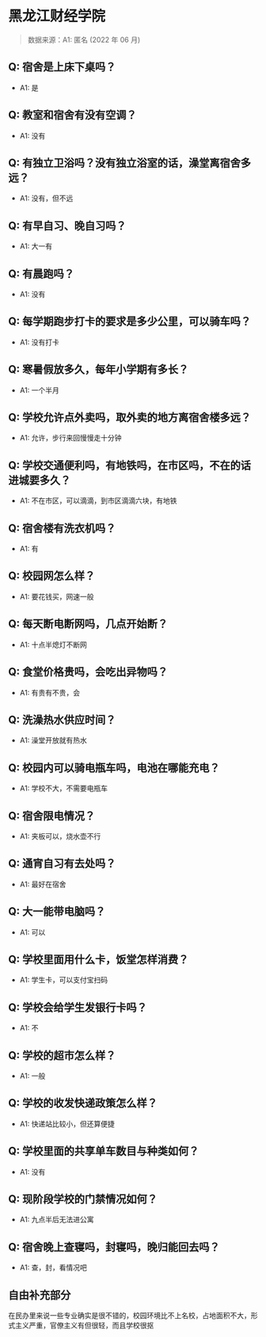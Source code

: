 # 黑龙江财经学院

> 数据来源：A1: 匿名 (2022 年 06 月)

## Q: 宿舍是上床下桌吗？

- A1: 是

## Q: 教室和宿舍有没有空调？

- A1: 没有

## Q: 有独立卫浴吗？没有独立浴室的话，澡堂离宿舍多远？

- A1: 没有，但不远

## Q: 有早自习、晚自习吗？

- A1: 大一有

## Q: 有晨跑吗？

- A1: 没有

## Q: 每学期跑步打卡的要求是多少公里，可以骑车吗？

- A1: 没有打卡

## Q: 寒暑假放多久，每年小学期有多长？

- A1: 一个半月

## Q: 学校允许点外卖吗，取外卖的地方离宿舍楼多远？

- A1: 允许，步行来回慢慢走十分钟

## Q: 学校交通便利吗，有地铁吗，在市区吗，不在的话进城要多久？

- A1: 不在市区，可以滴滴，到市区滴滴六块，有地铁

## Q: 宿舍楼有洗衣机吗？

- A1: 有

## Q: 校园网怎么样？

- A1: 要花钱买，网速一般

## Q: 每天断电断网吗，几点开始断？

- A1: 十点半熄灯不断网

## Q: 食堂价格贵吗，会吃出异物吗？

- A1: 有贵有不贵，会

## Q: 洗澡热水供应时间？

- A1: 澡堂开放就有热水

## Q: 校园内可以骑电瓶车吗，电池在哪能充电？

- A1: 学校不大，不需要电瓶车

## Q: 宿舍限电情况？

- A1: 夹板可以，烧水壶不行

## Q: 通宵自习有去处吗？

- A1: 最好在宿舍

## Q: 大一能带电脑吗？

- A1: 可以

## Q: 学校里面用什么卡，饭堂怎样消费？

- A1: 学生卡，可以支付宝扫码

## Q: 学校会给学生发银行卡吗？

- A1: 不

## Q: 学校的超市怎么样？

- A1: 一般

## Q: 学校的收发快递政策怎么样？

- A1: 快递站比较小，但还算便捷

## Q: 学校里面的共享单车数目与种类如何？

- A1: 没有

## Q: 现阶段学校的门禁情况如何？

- A1: 九点半后无法进公寓

## Q: 宿舍晚上查寝吗，封寝吗，晚归能回去吗？

- A1: 查，封，看情况吧

## 自由补充部分

在民办里来说一些专业确实是很不错的，校园环境比不上名校，占地面积不大，形式主义严重，官僚主义有但很轻，而且学校很抠